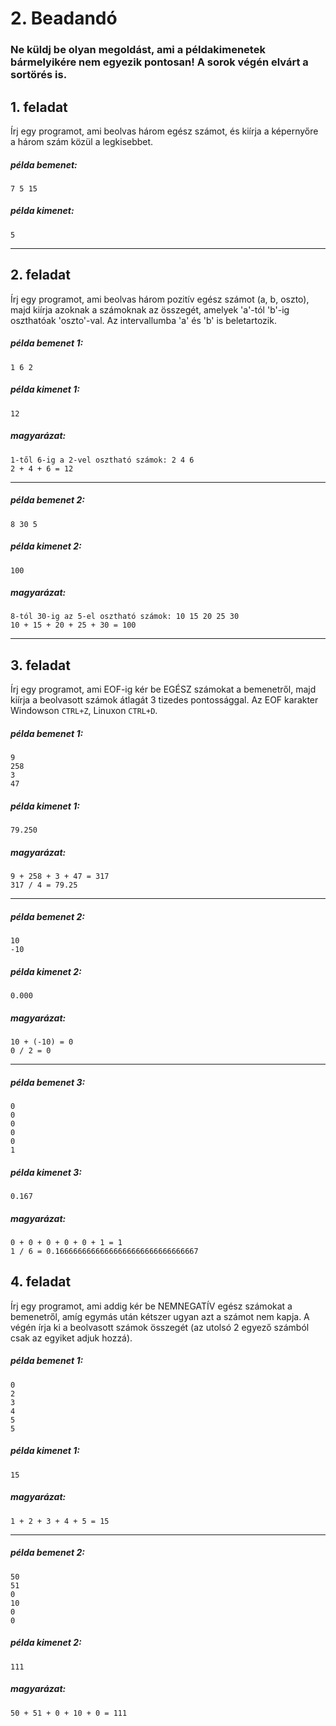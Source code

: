 # 2. Beadandó

### Ne küldj be olyan megoldást, ami a példakimenetek bármelyikére nem egyezik pontosan! A sorok végén elvárt a sortörés is.

## 1. feladat
Írj egy programot, ami beolvas három egész számot, és kiírja a képernyőre a három szám közül a
legkisebbet.

##### példa bemenet:
```
7 5 15
```
##### példa kimenet:
```
5
```
---

## 2. feladat 
Írj egy programot, ami beolvas három pozitív egész számot (a, b, oszto), 
majd kiírja azoknak a számoknak az összegét, amelyek 'a'-tól 'b'-ig  oszthatóak 'oszto'-val.
Az intervallumba 'a' és 'b' is beletartozik.

##### példa bemenet 1:
```
1 6 2
```
##### példa kimenet 1:
```
12
```

##### magyarázat:
```
1-től 6-ig a 2-vel osztható számok: 2 4 6
2 + 4 + 6 = 12
```

---
##### példa bemenet 2:
```
8 30 5
```
##### példa kimenet 2:
```
100
```

##### magyarázat:
```
8-tól 30-ig az 5-el osztható számok: 10 15 20 25 30
10 + 15 + 20 + 25 + 30 = 100
```

---

## 3. feladat

Írj egy programot, ami EOF-ig kér be EGÉSZ számokat a bemenetről, majd kiírja a beolvasott
számok átlagát 3 tizedes pontossággal.
Az EOF karakter Windowson `CTRL+Z`, Linuxon `CTRL+D`.

##### példa bemenet 1:
```
9
258
3 
47
```
##### példa kimenet 1:
```
79.250
```

##### magyarázat:
```
9 + 258 + 3 + 47 = 317
317 / 4 = 79.25
```
---
##### példa bemenet 2:
```
10
-10
```
##### példa kimenet 2:
```
0.000
```

##### magyarázat:
```
10 + (-10) = 0
0 / 2 = 0
```

---
##### példa bemenet 3:
```
0
0
0
0
0
1
```
##### példa kimenet 3:
```
0.167
```

##### magyarázat:
```
0 + 0 + 0 + 0 + 0 + 1 = 1
1 / 6 = 0.16666666666666666666666666666667‬
```


## 4. feladat
Írj egy programot, ami addig kér be NEMNEGATÍV egész számokat a bemenetről, 
amíg egymás után kétszer ugyan azt a számot nem kapja. A végén írja ki
a beolvasott számok összegét (az utolsó 2 egyező számból csak az egyiket adjuk hozzá).

##### példa bemenet 1:
```
0
2
3
4
5
5
```
##### példa kimenet 1:
```
15
```

##### magyarázat:

```
1 + 2 + 3 + 4 + 5 = 15
```

---

##### példa bemenet 2:
```
50
51
0
10
0
0
```
##### példa kimenet 2:
```
111
```

##### magyarázat:

```
50 + 51 + 0 + 10 + 0 = 111
```


